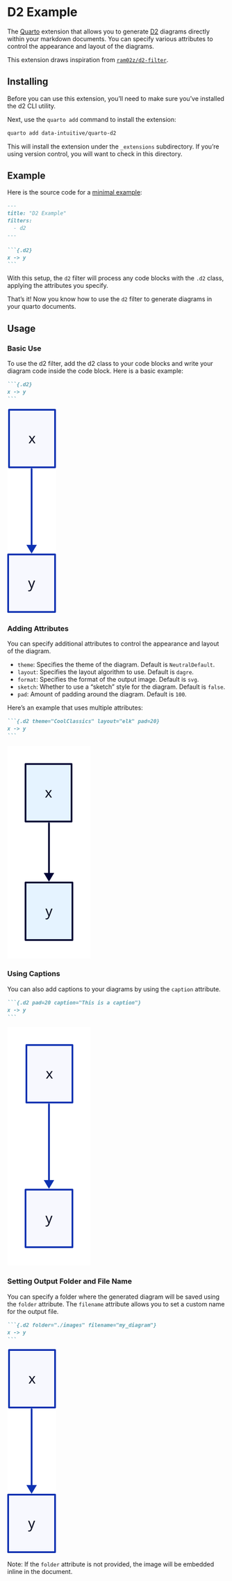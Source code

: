 # D2 Example

The [Quarto](https://quarto.org) extension that allows you to generate
[D2](https://d2lang.com) diagrams directly within your markdown
documents. You can specify various attributes to control the appearance
and layout of the diagrams.

This extension draws inspiration from
[`ram02z/d2-filter`](https://github.com/ram02z/d2-filter).

## Installing

Before you can use this extension, you’ll need to make sure you’ve
installed the d2 CLI utility.

Next, use the `quarto add` command to install the extension:

``` bash
quarto add data-intuitive/quarto-d2
```

This will install the extension under the `_extensions` subdirectory. If
you’re using version control, you will want to check in this directory.

## Example

Here is the source code for a [minimal example](example.qmd):

```` markdown
---
title: "D2 Example"
filters:
  - d2
---

```{.d2}
x -> y
```
````

With this setup, the `d2` filter will process any code blocks with the
`.d2` class, applying the attributes you specify.

That’s it! Now you know how to use the `d2` filter to generate diagrams
in your quarto documents.

## Usage

### Basic Use

To use the d2 filter, add the d2 class to your code blocks and write
your diagram code inside the code block. Here is a basic example:

```` markdown
```{.d2}
x -> y
```
````

![](./images/diagram-1.svg)

### Adding Attributes

You can specify additional attributes to control the appearance and
layout of the diagram.

- `theme`: Specifies the theme of the diagram. Default is
  `NeutralDefault`.
- `layout`: Specifies the layout algorithm to use. Default is `dagre`.
- `format`: Specifies the format of the output image. Default is `svg`.
- `sketch`: Whether to use a “sketch” style for the diagram. Default is
  `false`.
- `pad`: Amount of padding around the diagram. Default is `100`.

Here’s an example that uses multiple attributes:

```` markdown
```{.d2 theme="CoolClassics" layout="elk" pad=20}
x -> y
```
````

![](./images/diagram-2.svg)

### Using Captions

You can also add captions to your diagrams by using the `caption`
attribute.

```` markdown
```{.d2 pad=20 caption="This is a caption"}
x -> y
```
````

![This is a caption](./images/diagram-3.svg)

### Setting Output Folder and File Name

You can specify a folder where the generated diagram will be saved using
the `folder` attribute. The `filename` attribute allows you to set a
custom name for the output file.

```` markdown
```{.d2 folder="./images" filename="my_diagram"}
x -> y
```
````

![](./images/my_diagram.svg)

Note: If the `folder` attribute is not provided, the image will be
embedded inline in the document.
